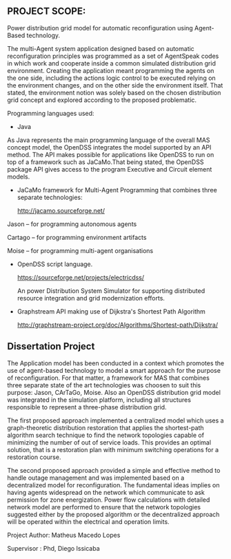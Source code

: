 
## PROJECT SCOPE: 
Power distribution grid model for automatic reconfiguration using Agent-Based technology.

The multi-Agent system application designed based on automatic reconfiguration principles was programmed as a set of AgentSpeak codes in which work and cooperate inside a common simulated distribution grid environment. Creating the application meant programming the agents on the one side, including the actions logic control to be executed relying on the environment changes, and  on the other side the environment itself. That stated, the environment  notion was solely based on the chosen distribution grid concept and explored according to the proposed problematic.

Programming languages used:

- Java

As Java represents the main programming language of the overall MAS concept model, 
the OpenDSS integrates the model supported by an API method. The API makes possible for applications like OpenDSS to run on top of a framework such as JaCaMo.That being stated, the OpenDSS package API gives access to the program Executive and Circuit element models.

- JaCaMo framework for Multi-Agent Programming that combines three separate technologies:

   http://jacamo.sourceforge.net/

 Jason – for programming autonomous agents
 
 Cartago – for programming environment artifacts
 
 Moise – for programming multi-agent organisations

- OpenDSS script language.

  https://sourceforge.net/projects/electricdss/
  
  
  An power Distribution System Simulator for supporting distributed resource integration and grid modernization efforts.

- Graphstream API making use of Dijkstra's Shortest Path Algorithm

   http://graphstream-project.org/doc/Algorithms/Shortest-path/Dijkstra/


## Dissertation Project 

The Application model has been conducted in a context which promotes the use of agent-based technology to model a smart approach for the purpose of reconfiguration. For that matter, a framework for MAS that combines three separate state of the art technologies was choosen to suit this purpose: Jason, CArTaGo, Moise. Also an OpenDSS distribution grid model was integrated in the simulation platform, including all structures responsible to represent a three-phase distribution grid.

The first proposed approach implemented a centralized model  which uses a graph-theoretic distribution restoration that applies the shortest-path algorithm search technique to find the network topologies  capable of minimizing the number of out of service loads. This provides an optimal solution, that is a restoration plan with minimum switching operations for a restoration course. 

The second proposed approach provided a simple and effective method to handle outage management and was implemented based on a decentralized model for reconfiguration. The fundamental ideas implies on having agents widespread on the network which communicate to ask permission for zone energization. Power flow calculations with detailed network model are performed to ensure that the network topologies suggested either by the proposed algorithm or the decentralized approach will be operated within the electrical and operation limits.

Project Author: Matheus Macedo Lopes

Supervisor : Phd, Diego Issicaba
